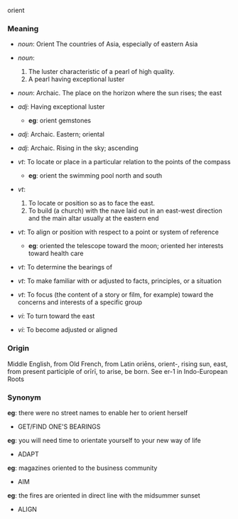 orient
### Meaning
+ _noun_: Orient The countries of Asia, especially of eastern Asia
+ _noun_:
   1. The luster characteristic of a pearl of high quality.
   2. A pearl having exceptional luster
+ _noun_: Archaic. The place on the horizon where the sun rises; the east

+ _adj_: Having exceptional luster
    + __eg__: orient gemstones
+ _adj_: Archaic. Eastern; oriental
+ _adj_: Archaic. Rising in the sky; ascending

+ _vt_: To locate or place in a particular relation to the points of the compass
    + __eg__: orient the swimming pool north and south
+ _vt_:
   1. To locate or position so as to face the east.
   2. To build (a church) with the nave laid out in an east-west direction and the main altar usually at the eastern end
+ _vt_: To align or position with respect to a point or system of reference
    + __eg__: oriented the telescope toward the moon; oriented her interests toward health care
+ _vt_: To determine the bearings of
+ _vt_: To make familiar with or adjusted to facts, principles, or a situation
+ _vt_: To focus (the content of a story or film, for example) toward the concerns and interests of a specific group
+ _vi_: To turn toward the east
+ _vi_: To become adjusted or aligned

### Origin

Middle English, from Old French, from Latin oriēns, orient-, rising sun, east, from present participle of orīrī, to arise, be born. See er-1 in Indo-European Roots

### Synonym

__eg__: there were no street names to enable her to orient herself

+ GET/FIND ONE'S BEARINGS

__eg__: you will need time to orientate yourself to your new way of life

+ ADAPT

__eg__: magazines oriented to the business community

+ AIM

__eg__: the fires are oriented in direct line with the midsummer sunset

+ ALIGN


